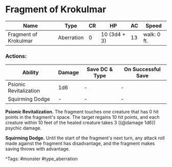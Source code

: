 # Fragment of Krokulmar

| Name | Type | CR | HP | AC | Speed |
|------|------|----|----|----|-------|
| Fragment of Krokulmar | Aberration | 0 | 10 (3d4 + 3) | 13 | walk: 0 ft. |

### Actions:

| Ability | Damage | Save DC & Type | On Successful Save |
|---------|--------|----------------|--------------------|
| Psionic Revitalization | 1d6 | - | - |
| Squirming Dodge | - | - | - |


**Psionic Revitalization.** The fragment touches one creature that has 0 hit points in the fragment's space. The target regains 10 hit points, and each creature within 10 feet of the healed creature takes 3 ({@damage 1d6}) psychic damage.

**Squirming Dodge.** Until the start of the fragment's next turn, any attack roll made against the fragment has disadvantage, and the fragment makes saving throws with advantage.

^Tags: #monster #type_aberration